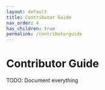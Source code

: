 ```yaml
---
layout: default
title: Contributor Guide
nav_order: 4
has_children: true
permalink: /contributorguide
---
```


# Contributor Guide

TODO: Document everything
